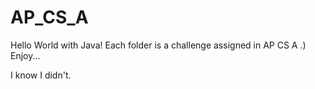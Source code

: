 # AP_CS_A
Hello World with Java!
Each folder is a challenge assigned in AP CS A .)
Enjoy... 

I know I didn't. 
